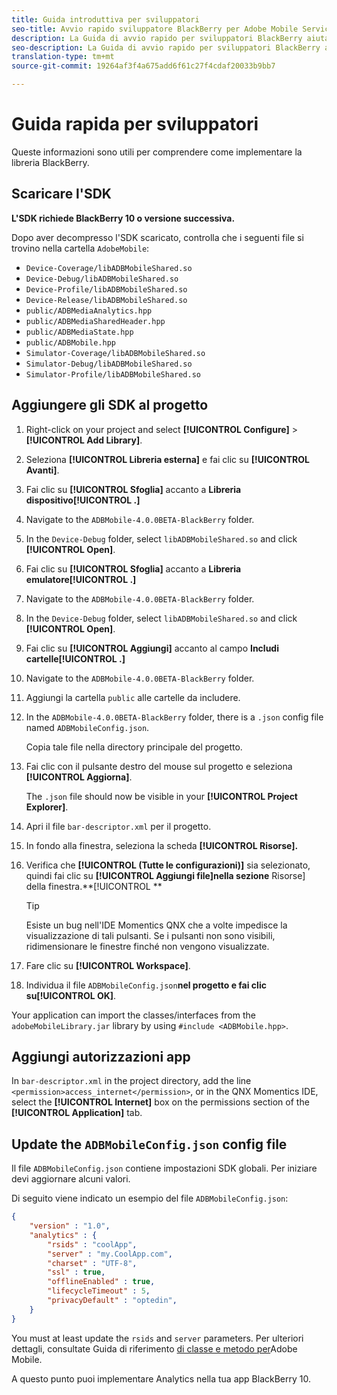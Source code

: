 ```yaml
---
title: Guida introduttiva per sviluppatori
seo-title: Avvio rapido sviluppatore BlackBerry per Adobe Mobile Services
description: La Guida di avvio rapido per sviluppatori BlackBerry aiuta a comprendere il processo di implementazione della libreria BlackBerry per Adobe Mobile Services.
seo-description: La Guida di avvio rapido per sviluppatori BlackBerry aiuta a comprendere il processo di implementazione della libreria BlackBerry per Adobe Mobile Services.
translation-type: tm+mt
source-git-commit: 19264af3f4a675add6f61c27f4cdaf20033b9bb7

---
```



# Guida rapida per sviluppatori

Queste informazioni sono utili per comprendere come implementare la libreria BlackBerry.

## Scaricare l'SDK

**L'SDK richiede BlackBerry 10 o versione successiva.**

Dopo aver decompresso l'SDK scaricato, controlla che i seguenti file si trovino nella cartella `AdobeMobile`:

* `Device-Coverage/libADBMobileShared.so`
* `Device-Debug/libADBMobileShared.so`
* `Device-Profile/libADBMobileShared.so`
* `Device-Release/libADBMobileShared.so`
* `public/ADBMediaAnalytics.hpp`
* `public/ADBMediaSharedHeader.hpp`
* `public/ADBMediaState.hpp`
* `public/ADBMobile.hpp`
* `Simulator-Coverage/libADBMobileShared.so`
* `Simulator-Debug/libADBMobileShared.so`
* `Simulator-Profile/libADBMobileShared.so`

## Aggiungere gli SDK al progetto

1. Right-click on your project and select **[!UICONTROL Configure]** &gt; **[!UICONTROL Add Library]**.
1. Seleziona **[!UICONTROL Libreria esterna]** e fai clic su **[!UICONTROL Avanti]**.
1. Fai clic su **[!UICONTROL Sfoglia]** accanto a **Libreria dispositivo[!UICONTROL .]**
1. Navigate to the `ADBMobile-4.0.0BETA-BlackBerry` folder.
1. In the `Device-Debug` folder, select `libADBMobileShared.so` and click **[!UICONTROL Open]**.
1. Fai clic su **[!UICONTROL Sfoglia]** accanto a **Libreria emulatore[!UICONTROL .]**
1. Navigate to the `ADBMobile-4.0.0BETA-BlackBerry` folder.
1. In the `Device-Debug` folder, select `libADBMobileShared.so` and click **[!UICONTROL Open]**.
1. Fai clic su **[!UICONTROL Aggiungi]** accanto al campo **Includi cartelle[!UICONTROL .]**
1. Navigate to the `ADBMobile-4.0.0BETA-BlackBerry` folder.
1. Aggiungi la cartella `public` alle cartelle da includere.
1. In the `ADBMobile-4.0.0BETA-BlackBerry` folder, there is a `.json` config file named `ADBMobileConfig.json`.

   Copia tale file nella directory principale del progetto.
1. Fai clic con il pulsante destro del mouse sul progetto e seleziona **[!UICONTROL Aggiorna]**.

   The `.json` file should now be visible in your **[!UICONTROL Project Explorer]**.
1. Apri il file `bar-descriptor.xml` per il progetto.
1. In fondo alla finestra, seleziona la scheda **[!UICONTROL Risorse].**
1. Verifica che **[!UICONTROL (Tutte le configurazioni)]** sia selezionato, quindi fai clic su **[!UICONTROL Aggiungi file]nella sezione** Risorse] della finestra.**[!UICONTROL **
   >[!TIP]
   >
   >Esiste un bug nell'IDE Momentics QNX che a volte impedisce la visualizzazione di tali pulsanti. Se i pulsanti non sono visibili, ridimensionare le finestre finché non vengono visualizzate.

1. Fare clic su **[!UICONTROL Workspace]**.
1. Individua il file `ADBMobileConfig.json`**nel progetto e fai clic su[!UICONTROL OK]**.

Your application can import the classes/interfaces from the `adobeMobileLibrary.jar` library by using `#include <ADBMobile.hpp>`.

## Aggiungi autorizzazioni app

In `bar-descriptor.xml` in the project directory, add the line `<permission>access_internet</permission>`, or in the QNX Momentics IDE, select the **[!UICONTROL Internet]** box on the permissions section of the **[!UICONTROL Application]** tab.

## Update the `ADBMobileConfig.json` config file

Il file `ADBMobileConfig.json` contiene impostazioni SDK globali. Per iniziare devi aggiornare alcuni valori.

Di seguito viene indicato un esempio del file `ADBMobileConfig.json`:

```json
{
    "version" : "1.0",
    "analytics" : {
        "rsids" : "coolApp",
        "server" : "my.CoolApp.com",
        "charset" : "UTF-8",
        "ssl" : true,
        "offlineEnabled" : true,
        "lifecycleTimeout" : 5,
        "privacyDefault" : "optedin",
    }
}
```

You must at least update the `rsids` and `server` parameters. Per ulteriori dettagli, consultate Guida di riferimento [di classe e metodo per](/help/blackberry/methods.md)Adobe Mobile.

A questo punto puoi implementare Analytics nella tua app BlackBerry 10.
